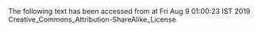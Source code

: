 The following text has been accessed from at Fri Aug 9 01:00:23 IST 2019
Creative_Commons_Attribution-ShareAlike_License
